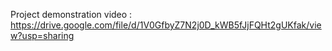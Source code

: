 Project demonstration video : https://drive.google.com/file/d/1V0GfbyZ7N2j0D_kWB5fJjFQHt2gUKfak/view?usp=sharing

